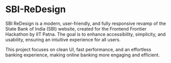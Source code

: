 # SBI-ReDesign
SBI ReDesign is a modern, user-friendly, and fully responsive revamp of the State Bank of India (SBI) website, created for the Frontend Frontier Hackathon by IIT Patna. The goal is to enhance accessibility, simplicity, and usability, ensuring an intuitive experience for all users.

This project focuses on clean UI, fast performance, and an effortless banking experience, making online banking more engaging and efficient.
